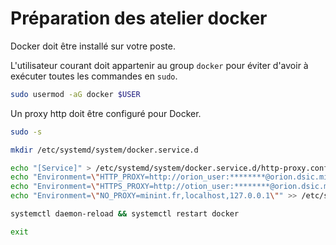 # Préparation des atelier docker

Docker doit être installé sur votre poste.

L'utilisateur courant doit appartenir au group `docker` pour éviter d'avoir à exécuter toutes les commandes en `sudo`.

```sh
sudo usermod -aG docker $USER
```

Un proxy http doit être configuré pour Docker.

```sh
sudo -s

mkdir /etc/systemd/system/docker.service.d

echo "[Service]" > /etc/systemd/system/docker.service.d/http-proxy.conf
echo "Environment=\"HTTP_PROXY=http://orion_user:********@orion.dsic.minint.fr:3128\"" >> /etc/systemd/system/docker.service.d/http-proxy.conf
echo "Environment=\"HTTPS_PROXY=http://otion_user:********@orion.dsic.minint.fr:3128\"" >> /etc/systemd/system/docker.service.d/http-proxy.conf
echo "Environment=\"NO_PROXY=minint.fr,localhost,127.0.0.1\"" >> /etc/systemd/system/docker.service.d/http-proxy.conf

systemctl daemon-reload && systemctl restart docker

exit
```
